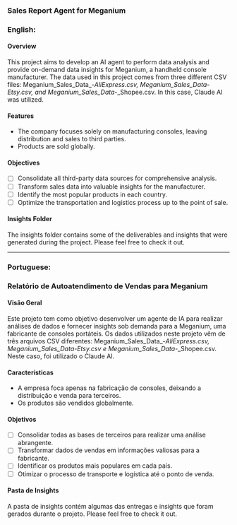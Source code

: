 ### Sales Report Agent for Meganium

### English:

#### Overview
This project aims to develop an AI agent to perform data analysis and provide on-demand data insights for Meganium, a handheld console manufacturer. The data used in this project comes from three different CSV files: Meganium_Sales_Data_-_AliExpress.csv, Meganium_Sales_Data_-_Etsy.csv, and Meganium_Sales_Data_-_Shopee.csv. In this case, Claude AI was utilized.

#### Features

* The company focuses solely on manufacturing consoles, leaving distribution and sales to third parties.
* Products are sold globally.

#### Objectives
* [ ] Consolidate all third-party data sources for comprehensive analysis.
* [ ] Transform sales data into valuable insights for the manufacturer.
* [ ] Identify the most popular products in each country.
* [ ] Optimize the transportation and logistics process up to the point of sale.

#### Insights Folder
The insights folder contains some of the deliverables and insights that were generated during the project. 
Please feel free to check it out.

--------

### Portuguese:

### Relatório de Autoatendimento de Vendas para Meganium

#### Visão Geral
Este projeto tem como objetivo desenvolver um agente de IA para realizar análises de dados e fornecer insights sob demanda para a Meganium, uma fabricante de consoles portáteis. Os dados utilizados neste projeto vêm de três arquivos CSV diferentes: Meganium_Sales_Data_-_AliExpress.csv, Meganium_Sales_Data_-_Etsy.csv e Meganium_Sales_Data_-_Shopee.csv. Neste caso, foi utilizado o Claude AI.

#### Características

* A empresa foca apenas na fabricação de consoles, deixando a distribuição e venda para terceiros.
* Os produtos são vendidos globalmente.

#### Objetivos
* [ ] Consolidar todas as bases de terceiros para realizar uma análise abrangente.
* [ ] Transformar dados de vendas em informações valiosas para a fabricante.
* [ ] Identificar os produtos mais populares em cada país.
* [ ] Otimizar o processo de transporte e logística até o ponto de venda.

#### Pasta de Insights
A pasta de insights contém algumas das entregas e insights que foram gerados durante o projeto.
Please feel free to check it out.